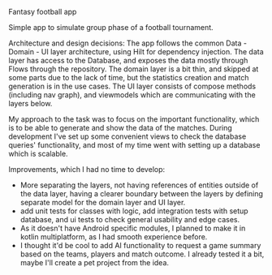 Fantasy football app

Simple app to simulate group phase of a football tournament.

Architecture and design decisions:
The app follows the common Data - Domain - UI layer architecture, using Hilt for dependency injection.
The data layer has access to the Database, and exposes the data mostly through Flows through the repository.
The domain layer is a bit thin, and skipped at some parts due to the lack of time, but the statistics creation 
and match generation is in the use cases.
The UI layer consists of compose methods (including nav graph), and viewmodels which are communicating with the 
layers below.

My approach to the task was to focus on the important functionality, which is to be able to generate and show
the data of the matches. During development I've set up some convenient views to check the database queries'
functionality, and most of my time went with setting up a database which is scalable.

Improvements, which I had no time to develop:
- More separating the layers, not having references of entities outside of the data layer, having a clearer boundary between the layers by defining separate model for the domain layer and UI layer.
- add unit tests for classes with logic, add integration tests with setup database, and ui tests to check general usability and edge cases.
- As it doesn't have Android specific modules, I planned to make it in kotlin multiplatform, as I had smooth experience before.
- I thought it'd be cool to add AI functionality to request a game summary based on the teams, players and match outcome. I already tested it a bit, maybe I'll create a pet project from the idea.
